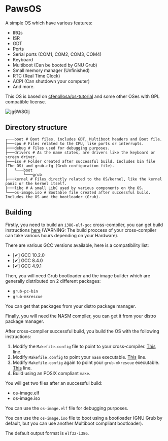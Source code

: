 # PawsOS
A simple OS which have various features:
-   IRQs
-   ISR
-   GDT
-   Ports
-   Serial ports (COM1, COM2, COM3, COM4)
-   Keyboard
-   Multiboot (Can be booted by GNU Grub)
-   Small memory manager (Unfinished)
-   RTC (Real Time Clock)
-   ACPI (Can shutdown your computer)
-   And more.

This OS is based on [cfenollosa/os-tutorial](https://github.com/cfenollosa/os-tutorial) and some other OSes with GPL compatible license.

![jg6W8GIj](https://user-images.githubusercontent.com/62727185/116011187-595a8680-a5e9-11eb-8ae5-bf69024c8e22.gif)

## Directory structure
```lang-none
┌───boot # Boot files, includes GDT, Multiboot headers and Boot file.
├───cpu # Files related to the CPU, like ports or interrupts.
├───debug # Files used for debugging purposes.
├───drivers # As the name states, are drivers like the keyboard or screen driver.
├───iso # Folder created after successful build. Includes bin file (The OS) and grub.cfg (Grub configuration file).
│   └───boot
│       └───grub
├───kernel # Files directly related to the OS/kernel, like the kernel panic or the kernel itself.
├───libc # A small LibC used by various components on the OS.
└───os-image.iso # Bootable file created after successful build. Includes the OS and the bootloader (Grub).
```

## Building
Firstly, you need to build an `i386-elf-gcc` cross-compiler, you can get build instructions [here](https://wiki.osdev.org/GCC_Cross-Compiler) (WARNING: The build proccess of your cross-compiler can take various hours depending on your Hardware).

There are various GCC versions available, here is a compatibility list:
-   \[✔\] GCC 10.2.0
-   \[✔\] GCC 8.4.0
-   \[✔\] GCC 4.9.1

Then, you will need Grub bootloader and the image builder which are generally distributed on 2 different packages:
-   `grub-pc-bin`
-   `grub-mkrescue`

You can get that packages from your distro package manager.

Finally, you will need the NASM compiler, you can get it from your distro package manager.

After cross-compiler successful build, you build the OS with the following instructions:

1.  Modify the `Makefile.config` file to point to your cross-compiler. [This](https://github.com/Sebastian-byte/osdev/blob/main/Makefile.config#L11) line.
2.  Modify `Makefile.config` to point your `nasm` executable. [This](https://github.com/Sebastian-byte/osdev/blob/main/Makefile.config#L14) line.
3.  Modify `Makefile.config` again to point your `grub-mkrescue` executable. [This](https://github.com/Sebastian-byte/osdev/blob/main/Makefile.config#L17) line.
4.  Build using an POSIX compliant `make`.

You will get two files after an successful build:
-   os-image.elf
-   os-image.iso

You can use the `os-image.elf` file for debugging purposes.

You can use the `os-image.iso` file to boot using a bootloader (GNU Grub by default, but you can use another Multiboot compliant bootloader).

The default output format is `elf32-i386`.
